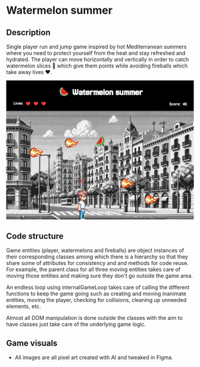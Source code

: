 # Watermelon summer

## Description

Single player run and jump game inspired by hot Mediterranean summers where you need to protect yourself from the heat and stay refreshed and hydrated. The player can move horizontally and vertically in order to catch watermelon slices 🍉 which give them points while avoiding fireballs which take away lives ❤️.

![Alt text](./images/game-screenshot.gif "Game screenshot")

## Code structure

Game entities (player, watermelons and fireballs) are object instances of their corresponding classes among which there is a hierarchy so that they share some of attributes for consistency and and methods for code reuse. For example, the parent class for all three moving entities takes care of moving those entities and making sure they don't go outside the game area.

An endless loop using internalGameLoop takes care of calling the different functions to keep the game going such as creating and moving inanimate entities, moving the player, checking for collisions, cleaning up unneeded elements, etc.

Almost all DOM manipulation is done outside the classes with the aim to have classes just take care of the underlying game logic.

## Game visuals
- All images are all pixel art created with AI and tweaked in Figma.